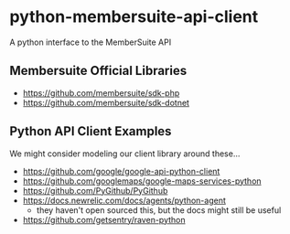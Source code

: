 # python-membersuite-api-client
A python interface to the MemberSuite API

## Membersuite Official Libraries

- https://github.com/membersuite/sdk-php
- https://github.com/membersuite/sdk-dotnet

## Python API Client Examples

We might consider modeling our client library around these...

- https://github.com/google/google-api-python-client
- https://github.com/googlemaps/google-maps-services-python
- https://github.com/PyGithub/PyGithub
- https://docs.newrelic.com/docs/agents/python-agent
  - they haven't open sourced this, but the docs might still be useful
- https://github.com/getsentry/raven-python
